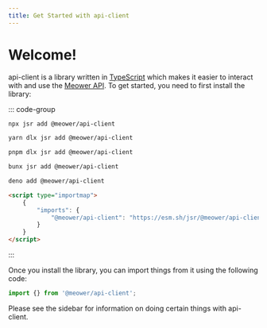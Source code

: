 ```yaml
---
title: Get Started with api-client
---
```


# Welcome!

api-client is a library written in [TypeScript](https://typescriptlang.org)
which makes it easier to interact with and use the
[Meower API](../api/rest-api/rest-api). To get started, you need to first
install the library:

::: code-group

```sh [npm]
npx jsr add @meower/api-client
```

```sh [yarn]
yarn dlx jsr add @meower/api-client
```

```sh [pnpm]
pnpm dlx jsr add @meower/api-client
```

```sh [bun]
bunx jsr add @meower/api-client
```

```sh [deno]
deno add @meower/api-client
```

```html [browsers]
<script type="importmap">
	{
		"imports": {
			"@meower/api-client": "https://esm.sh/jsr/@meower/api-client@latest"
		}
	}
</script>
```

:::

Once you install the library, you can import things from it using the following
code:

```ts
import {} from '@meower/api-client';
```

Please see the sidebar for information on doing certain things with api-client.
